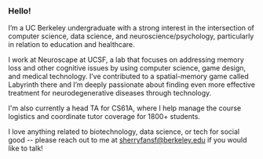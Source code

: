 ### Hello!
I’m a UC Berkeley undergraduate with a strong interest in the intersection of computer science, data science, and neuroscience/psychology, particularly in relation to education and healthcare.

I work at Neuroscape at UCSF, a lab that focuses on addressing memory loss and other cognitive issues by using computer science, game design, and medical technology. I’ve contributed to a spatial-memory game called Labyrinth there and I’m deeply passionate about finding even more effective treatment for neurodegenerative diseases through technology.

I'm also currently a head TA for CS61A, where I help manage the course logistics and coordinate tutor coverage for 1800+ students.

I love anything related to biotechnology, data science, or tech for social good -- please reach out to me at sherryfansf@berkeley.edu if you would like to talk!

